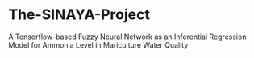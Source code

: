 # The-SINAYA-Project
 A  Tensorflow-based Fuzzy Neural Network as an Inferential Regression Model for Ammonia Level in Mariculture Water Quality
